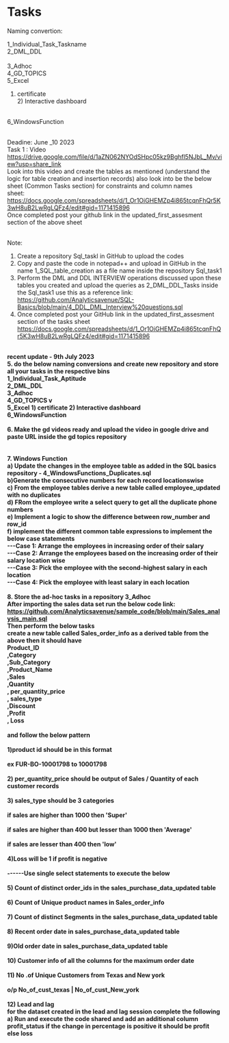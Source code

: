 # Tasks
Naming convertion:

1_Individual_Task_Taskname
<BR> 
2_DML_DDL	
<BR> 
3_Adhoc	
<BR> 
4_GD_TOPICS	
<BR> 
5_Excel	<BR>
  1) certificate <BR>
	2) Interactive dashboard
 <BR>
6_WindowsFunction	

<BR> Deadine: June _10 2023
<BR> Task 1 : 
Video  https://drive.google.com/file/d/1aZN062NYOdSHpc05kz9Bghfl5NJbL_Mv/view?usp=share_link
<BR> Look into this video and create the tables as mentioned (understand the logic for table creation and insertion records)
also look into be the below sheet (Common Tasks section) for constraints and column names
<BR> sheet: https://docs.google.com/spreadsheets/d/1_Or1OiGHEMZp4i865tcqnFhQr5K3wH8uB2LwRgLQFz4/edit#gid=1171415896
<BR> Once completed post your github link in the updated_first_assesment section of the above sheet

<BR> Note:
1. Create a repository Sql_taskl in GitHub to upload the codes <BR> 
2. Copy and paste the code in notepad++ and upload in GitHub in the name 1_SQL_table_creation as a file name inside the repository Sql_task1<BR> 
3. Perform the DML and DDL INTERVIEW operations discussed upon these tables you created  and upload the queries as 2_DML_DDL_Tasks inside the Sql_task1
  use this as a reference link: https://github.com/Analyticsavenue/SQL-Basics/blob/main/4_DDL_DML_Interview%20questions.sql <BR> 
4. Once completed post your GitHub link in the updated_first_assesment section of the tasks sheet
   https://docs.google.com/spreadsheets/d/1_Or1OiGHEMZp4i865tcqnFhQr5K3wH8uB2LwRgLQFz4/edit#gid=1171415896 <BR> 

<BR> <B> recent update - 9th July 2023 <b/>
<BR>
5. do the below naming conversions and create new repository and store all your tasks in the respective bins <BR>
1_Individual_Task_Aptitude	 <BR> 
2_DML_DDL	<BR> 
3_Adhoc	<BR> 
4_GD_TOPICS	v<BR> 
5_Excel	1) certificate 
	2) Interactive dashboard <BR> 
6_WindowsFunction <BR> 
<BR> 
6. Make the gd videos ready and upload the video in google drive and paste URL inside the gd topics repository <BR> 
<BR> 
<BR> 
7. Windows Function <BR> 
   a) Update the changes in the employee table as added in the SQL basics repository - 4_WindowsFunctions_Duplicates.sql <BR> 
   b)Generate the consecutive numbers for each record locationswise <BR> 
   c) From the employee tables derive a new table called employee_updated with no duplicates <BR> 
   d) FRom the employee write a select query to get all the duplicate phone numbers <BR> 
   e) Implement a logic to show the difference between row_number and row_id <BR> 
   f) implement the different common table expressions to implement the below case statements <BR> 
---Case 1: Arrange the employees in increasing order of their salary <BR> 
---Case 2: Arrange the employees based on the increasing order of their salary location wise <BR> 
---Case 3: Pick the employee with the second-highest salary in each location <BR> 
---Case 4: Pick the employee with least salary in each location <BR> 
<BR> 
8. Store the ad-hoc tasks in a repository 3_Adhoc <BR> 
After importing the sales data set run the below code link: **https://github.com/Analyticsavenue/sample_code/blob/main/Sales_analysis_main.sql**
<BR>
Then perform the below tasks <BR> 
create a new table called Sales_order_info as a derived table from the above then it should  have																									
Product_ID																									
,Category																									
,Sub_Category																									
,Product_Name																									
,Sales																									
,Quantity																									
, per_quantity_price																									
, sales_type																									
,Discount																									
,Profit																									
, Loss	
<BR> 
and follow the below pattern
<BR> 																																												
1)product id should be  in this format	 <BR> 																								
ex FUR-BO-10001798 to 10001798	<BR> 																								
2) per_quantity_price should be  output of Sales / Quantity of each customer records	<BR> 																								
3) sales_type should be 3 categories			<BR> 																						
if sales are higher than 1000 then 'Super'		<BR> 																							
if sales are higher than 400 but lesser than 1000  then 'Average'	<BR> 																								
if sales are lesser than 400 then 'low'					<BR> 																				
4)Loss will be 1 if profit is negative		<BR> 																																																										
------Use single select statements to execute the below	<BR> 																																														
5) Count of distinct order_ids in the sales_purchase_data_updated table			<BR> 																						
6) Count of Unique product names in Sales_order_info					<BR> 																				
7) Count of distinct Segments in the sales_purchase_data_updated table					<BR> 																				
8) Recent order date in  sales_purchase_data_updated table		<BR> 																							
9)Old order date in sales_purchase_data_updated table		<BR> 																							
10) Customer info of all the columns for the maximum order date				<BR> 																					
11) No .of Unique Customers from Texas and New york					<BR> 																				
o/p No_of_cust_texas |  No_of_cust_New_york					<BR> 																				
12) Lead and lag
<BR>
for the dataset created in the lead and lag session complete the following
<BR> a) Run and execute the code shared and add an additional column profit_status if the change in percentage is positive it should be profit else loss




   
   
